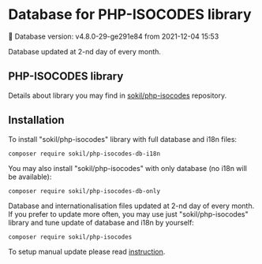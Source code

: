 # Database for PHP-ISOCODES library

:1234: Database version: v4.8.0-29-ge291e84 from 2021-12-04 15:53

Database updated at 2-nd day of every month.

## PHP-ISOCODES library

Details about library you may find in [sokil/php-isocodes](https://github.com/sokil/php-isocodes) repository.

## Installation

To install "sokil/php-isocodes" library with full database and i18n files:

```
composer require sokil/php-isocodes-db-i18n
```

You may also install "sokil/php-isocodes" with only database (no i18n will be available):

```
composer require sokil/php-isocodes-db-only
```

Database and internationalisation files updated at 2-nd day of every month. If you prefer to update more often, you may
use just "sokil/php-isocodes" library and tune update of database and i18n by yourself:

```
composer require sokil/php-isocodes
```

To setup manual update please read [instruction](https://github.com/sokil/php-isocodes#manual-database-update).

